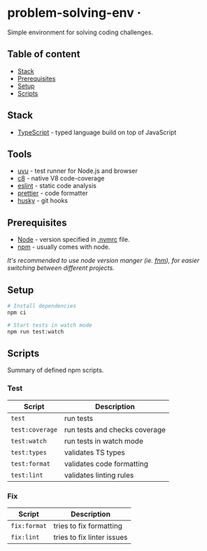 # problem-solving-env &middot;

Simple environment for solving coding challenges.

## Table of content

* [Stack](#stack)
* [Prerequisites](#prerequisites)
* [Setup](#setup)
* [Scripts](#scripts)

## Stack

* [TypeScript](https://www.typescriptlang.org/) - typed language build on top of JavaScript

## Tools

* [uvu](https://webpack.js.org) - test runner for Node.js and browser
* [c8](https://github.com/bcoe/c8) - native V8 code-coverage
* [eslint](https://eslint.org) - static code analysis
* [prettier](https://prettier.io) - code formatter
* [husky](https://github.com/typicode/husky) - git hooks

## Prerequisites

* [Node](https://nodejs.org/en/) - version specified in [.nvmrc](/.nvmrc) file.
* [npm](https://www.npmjs.com/) - usually comes with node.

_It's recommended to use node version manger (ie. [fnm](https://github.com/Schniz/fnm)), for easier switching between different projects._

## Setup

```sh
# Install dependencies
npm ci

# Start tests in watch mode
npm run test:watch
```

## Scripts

Summary of defined npm scripts.

### Test

| Script          | Description                   |
| --------------- | ----------------------------- |
| `test`          | run tests                     |
| `test:coverage` | run tests and checks coverage |
| `test:watch`    | run tests in watch mode       |
| `test:types`    | validates TS types            |
| `test:format`   | validates code formatting     |
| `test:lint`     | validates linting rules       |

### Fix

| Script       | Description                |
| ------------ | -------------------------- |
| `fix:format` | tries to fix formatting    |
| `fix:lint`   | tries to fix linter issues |
